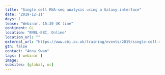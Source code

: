 ```yaml
---
title: "Single cell RNA-seq analysis using a Galaxy interface"
date: '2019-12-11'
days: 1
tease: "Webinar, 15:30 UK time"
continent: GL
location: "EMBL-EBI, Online"
location_url: ""
external_url: "https://www.ebi.ac.uk/training/events/2019/single-cell-rna-seq-analysis-using-galaxy-interface"
gtn: false
contact: "Anna Swan"
tags: [ webinar ]
image: 
subsites: [global, us]
---
```

